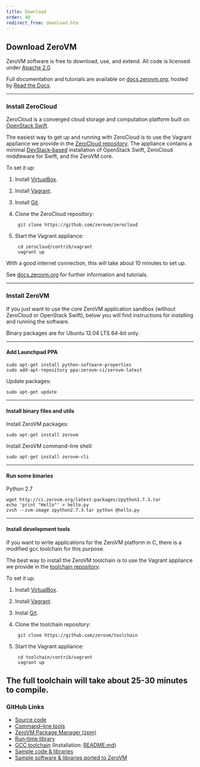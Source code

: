 ```yaml
---
title: Download
order: 40
redirect_from: download.htm
---
```


## Download ZeroVM

ZeroVM software is free to download, use, and extend. All code is licensed
under [Apache 2.0](http://www.apache.org/licenses/LICENSE-2.0).

Full documentation and tutorials are available on
[docs.zerovm.org](http://docs.zerovm.org/), hosted by
[Read the Docs](https://readthedocs.org/).

---

### Install ZeroCloud

ZeroCloud is a converged cloud storage and computation platform built on
[OpenStack Swift](http://swift.openstack.org/).

The easiest way to get up and running with ZeroCloud is to use the Vagrant
appliance we provide in the
[ZeroCloud repository](https://github.com/zerovm/zerocloud). The appliance
contains a minimal
[DevStack-based](http://docs.openstack.org/developer/devstack/) installation
of OpenStack Swift, ZeroCloud middleware for Swift, and the ZeroVM core.

To set it up:

1. Install [VirtualBox](https://www.virtualbox.org/wiki/Downloads).
2. Install [Vagrant](http://www.vagrantup.com/downloads.html).
3. Install [Git](http://git-scm.com).
4. Clone the ZeroCloud repository:

        git clone https://github.com/zerovm/zerocloud

5. Start the Vagrant appliance:

        cd zerocloud/contrib/vagrant
        vagrant up

With a good internet connection, this will take about 10 minutes to set up.

See [docs.zerovm.org](http://docs.zerovm.org) for further information and
tutorials.

---

### Install ZeroVM

If you just want to use the core ZeroVM application sandbox (without ZeroCloud
or OpenStack Swift), below you will find instructions for installing and
running the software.

Binary packages are for Ubuntu 12.04 LTS 64-bit only.

---

#### Add Launchpad PPA

    sudo apt-get install python-software-properties
    sudo add-apt-repository ppa:zerovm-ci/zerovm-latest

Update packages:

    sudo apt-get update

---

#### Install binary files and utils

Install ZeroVM packages:

    sudo apt-get install zerovm

Install ZeroVM command-line shell:

    sudo apt-get install zerovm-cli

---

#### Run some binaries

Python 2.7

    wget http://ci.zerovm.org/latest-packages/zpython2.7.3.tar
    echo 'print "Hello"' > hello.py
    zvsh --zvm-image zpython2.7.3.tar python @hello.py

---

#### Install development tools

If you want to write applications for the ZeroVM platform in C, there is a
modified gcc toolchain for this purpose.

The best way to install the ZeroVM toolchain is to use the Vagrant appliance
we provide in the
[toolchain repository](https://github.com/zerovm/toolchain).

To set it up:

1. Install [VirtualBox](https://www.virtualbox.org/wiki/Downloads).
2. Install [Vagrant](http://www.vagrantup.com/downloads.html).
3. Instal [Git](http://git-scm.com).
4. Clone the toolchain repository:

        git clone https://github.com/zerovm/toolchain

5. Start the Vagrant appliance:

        cd toolchain/contrib/vagrant
        vagrant up

The full toolchain will take about 25-30 minutes to compile.
---

### GitHub Links

<!-- the whitespace in the i elements is important, without it, Jekyll
will rander the page incorrectly -->

* [<i class="fa fa-github-alt octocatlist"> </i>Source code](https://github.com/zerovm/zerovm)
* [<i class="fa fa-github-alt octocatlist"> </i>Command&#8211;line tools](https://github.com/zerovm/zerovm-cli)
* [<i class="fa fa-github-alt octocatlist"> </i>ZeroVM Package Manager (zpm)](https://github.com/zerovm/zpm)
* [<i class="fa fa-github-alt octocatlist"> </i>Run&#8211;time library](https://github.com/zerovm/zrt)
* [<i class="fa fa-github-alt octocatlist"> </i>GCC toolchain](https://github.com/zerovm/toolchain)
  (Installation: [README.md](https://github.com/zerovm/toolchain/blob/master/README.md))
* [<i class="fa fa-github-alt octocatlist"> </i>Sample code &amp; libraries](https://github.com/zerovm/zerovm-samples)
* [<i class="fa fa-github-alt octocatlist"> </i>Sample software &amp; libraries ported to ZeroVM ](https://github.com/zerovm/zerovm-ports)
